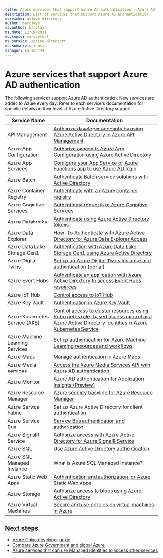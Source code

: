 ```yaml
---
title: Azure services that support Azure AD authentication - Azure AD
description: List of services that support Azure AD authentication
services: active-directory
author: barclayn
ms.author: barclayn
ms.date: 12/08/2021
ms.topic: conceptual
ms.service: active-directory
ms.subservice: msi
manager: karenh444
---
```


# Azure services that support Azure AD authentication

The following services support Azure AD authentication. New services are added to Azure every day. Refer to each service's documentation for specific details on their level of Azure Active Directory support.

| Service Name                    |  Documentation                                                                                                                                                                                |
|---------------------------------|----------------------------------------------------------------------------------------------------------------------------------------------------------------------------------------------|
| API Management                  | [Authorize developer accounts by using Azure Active Directory in Azure API Management](../../api-management/api-management-howto-aad.md)                                                                                            |
| Azure App Configuration         | [Authorize access to Azure App Configuration using Azure Active Directory](../../azure-app-configuration/concept-enable-rbac.md)                                                                                                           |
| Azure App Services              | [Configure your App Service or Azure Functions app to use Azure AD login](../../app-service/configure-authentication-provider-aad.md)    |
| Azure Batch                     | [Authenticate Batch service solutions with Active Directory](../../batch/batch-aad-auth.md)         |
| Azure Container Registry        | [Authenticate with an Azure container registry](../../container-registry/container-registry-authentication.md)                                                                       |
| Azure Cognitive Services        | [Authenticate requests to Azure Cognitive Services](../../cognitive-services/authentication.md?tabs=powershell#authenticate-with-azure-active-directory)                                                                          |
| Azure Databricks                | [Authenticate using Azure Active Directory tokens](https://docs.microsoft.com/azure/databricks/dev-tools/api/latest/aad/)
| Azure Data Explorer             | [How-To Authenticate with Azure Active Directory for Azure Data Explorer Access](https://docs.microsoft.com/azure/data-explorer/kusto/management/access-control/how-to-authenticate-with-aad)                                                                                                     |
| Azure Data Lake Storage Gen1    | [Authentication with Azure Data Lake Storage Gen1 using Azure Active Directory](../../data-lake-store/data-lakes-store-authentication-using-azure-active-directory.md)                                                                                                  |
| Azure Digital Twins             | [Set up an Azure Digital Twins instance and authentication (portal)](../../digital-twins/how-to-set-up-instance-portal.md#set-up-user-access-permissions)                                                                                            |
| Azure Event Hubs                | [Authenticate an application with Azure Active Directory to access Event Hubs resources](../../event-hubs/authenticate-application.md)
| Azure IoT Hub                   | [Control access to IoT Hub](../../iot-hub/iot-hub-devguide-security.md)                                                                               |
| Azure Key Vault                 | [Authentication in Azure Key Vault](../../key-vault/general/authentication.md)
| Azure Kubernetes Service (AKS)  | [Control access to cluster resources using Kubernetes role-based access control and Azure Active Directory identities in Azure Kubernetes Service](../../aks/azure-ad-rbac.md)                                                                                                                           |
| Azure Machine Learning Services | [Set up authentication for Azure Machine Learning resources and workflows](/azure/machine-learning/how-to-setup-authentication)                                                                                         |
| Azure Maps                      | [Manage authentication in Azure Maps](../../azure-maps/how-to-manage-authentication.md) |
| Azure Media services            | [Access the Azure Media Services API with Azure AD authentication](../../media-services/previous/media-services-use-aad-auth-to-access-ams-api.md) |
| Azure Monitor                   | [Azure AD authentication for Application Insights (Preview)](../../azure-monitor/app/azure-ad-authentication.md?tabs=net)                                                                                              |
| Azure Resource Manager          | [Azure security baseline for Azure Resource Manager](https://docs.microsoft.com/security/benchmark/azure/baselines/resource-manager-security-baseline?toc=/azure/azure-resource-manager/management/toc.json)
| Azure Service Fabric            | [Set up Azure Active Directory for client authentication](../../service-fabric/service-fabric-cluster-creation-setup-aad.md)                                                                                                        |
| Azure Service Bus               | [Service Bus authentication and authorization](../../service-bus-messaging/service-bus-authentication-and-authorization.md)
| Azure SignalR Service           | [Authorize access with Azure Active Directory for Azure SignalR Service](../../azure-signalr/signalr-concept-authorize-azure-active-directory.md)                                                                                                     |
| Azure SQL                       | [Use Azure Active Directory authentication](../../azure-sql/database/authentication-aad-overview.md)                                                                                     |
| Azure SQL Managed Instance      | [What is Azure SQL Managed Instance?](../../azure-sql/managed-instance/sql-managed-instance-paas-overview.md#azure-active-directory-integration)                                                                                       |
| Azure Static Web Apps           | [Authentication and authorization for Azure Static Web Apps](../../static-web-apps/authentication-authorization.md?tabs=invitations)
| Azure Storage                   | [Authorize access to blobs using Azure Active Directory](../../storage/blobs/authorize-access-azure-active-directory.md) |
| Azure Virtual Machines                | [Secure and use policies on virtual machines in Azure](../devices/howto-vm-sign-in-azure-ad-windows.md)   |

## Next steps

- [Azure China developer guide](https://docs.microsoft.com/azure/china/resources-developer-guide)
- [Compare Azure Government and global Azure](../../azure-government/compare-azure-government-global-azure.md)
- [Azure services that can use Managed identities to access other services](managed-identities-status.md)